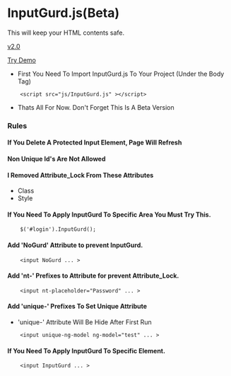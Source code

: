 # InputGurd.js(Beta)
This will keep your HTML contents safe.

[v2.0](https://github.com/gobzateloon/InputGurd.js/archive/v2.0.zip)

[Try Demo](https://gobzateloon.github.io/examples/InputGurd.html)

* First You Need To Import InputGurd.js To Your Project (Under the Body Tag)

```
    <script src="js/InputGurd.js" ></script>
```

* Thats All For Now. Don't Forget This Is A Beta Version

### Rules
#### If You Delete A Protected Input Element, Page Will Refresh
#### Non Unique Id's Are Not Allowed
#### I Removed Attribute_Lock From These Attributes
* Class
* Style

#### If You Need To Apply InputGurd To Specific Area You Must Try This.
```
    $('#login').InputGurd();
```

#### Add 'NoGurd' Attribute to prevent InputGurd.
```
    <input NoGurd ... >
```

#### Add 'nt-' Prefixes to Attribute for prevent Attribute_Lock.
```
    <input nt-placeholder="Password" ... >
```

#### Add 'unique-' Prefixes To Set Unique Attribute
* 'unique-' Attribute Will Be Hide After First Run
```
    <input unique-ng-model ng-model="test" ... >
```

#### If You Need To Apply InputGurd To Specific Element.
```
    <input InputGurd ... >
```
